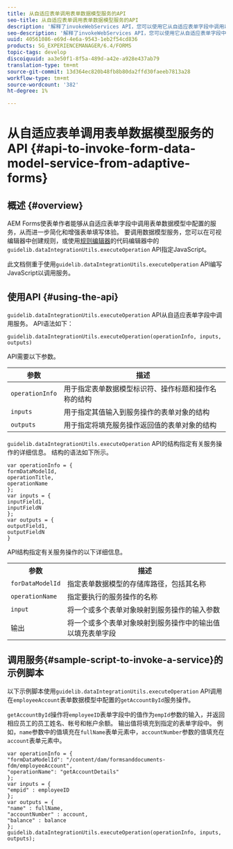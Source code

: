 ```yaml
---
title: 从自适应表单调用表单数据模型服务的API
seo-title: 从自适应表单调用表单数据模型服务的API
description: '解释了invokeWebServices API，您可以使用它从自适应表单字段中调用以WSDL编写的Web服务。 '
seo-description: '解释了invokeWebServices API，您可以使用它从自适应表单字段中调用以WSDL编写的Web服务。 '
uuid: 40561086-e69d-4e6a-9543-1eb2f54cd836
products: SG_EXPERIENCEMANAGER/6.4/FORMS
topic-tags: develop
discoiquuid: aa3e50f1-8f5a-489d-a42e-a928e437ab79
translation-type: tm+mt
source-git-commit: 13d364ec820b48fb8b80da2ffd30faeeb7813a28
workflow-type: tm+mt
source-wordcount: '382'
ht-degree: 1%

---
```



# 从自适应表单调用表单数据模型服务的API {#api-to-invoke-form-data-model-service-from-adaptive-forms}

## 概述 {#overview}

AEM Forms使表单作者能够从自适应表单字段中调用表单数据模型中配置的服务，从而进一步简化和增强表单填写体验。 要调用数据模型服务，您可以在可视编辑器中创建规则，或使用[规则编辑器](/help/forms/using/rule-editor.md)的代码编辑器中的`guidelib.dataIntegrationUtils.executeOperation` API指定JavaScript。

此文档侧重于使用`guidelib.dataIntegrationUtils.executeOperation` API编写JavaScript以调用服务。

## 使用API {#using-the-api}

`guidelib.dataIntegrationUtils.executeOperation` API从自适应表单字段中调用服务。 API语法如下：

```
guidelib.dataIntegrationUtils.executeOperation(operationInfo, inputs, outputs)
```

API需要以下参数。

| 参数 | 描述 |
|---|---|
| `operationInfo` | 用于指定表单数据模型标识符、操作标题和操作名称的结构 |
| `inputs` | 用于指定其值输入到服务操作的表单对象的结构 |
| `outputs` | 用于指定将填充服务操作返回值的表单对象的结构 |

`guidelib.dataIntegrationUtils.executeOperation` API的结构指定有关服务操作的详细信息。 结构的语法如下所示。

```
var operationInfo = {
formDataModelId,
operationTitle,
operationName
};
var inputs = {
inputField1,
inputFieldN
};
var outputs = {
outputField1,
outputFieldN
}
```

API结构指定有关服务操作的以下详细信息。

<table> 
 <tbody> 
  <tr> 
   <th>参数</th> 
   <th>描述</th> 
  </tr> 
  <tr> 
   <td><code>forDataModelId</code></td> 
   <td>指定表单数据模型的存储库路径，包括其名称</td> 
  </tr> 
  <tr> 
   <td><code>operationName</code></td> 
   <td>指定要执行的服务操作的名称</td> 
  </tr> 
  <tr> 
   <td><code>input</code></td> 
   <td>将一个或多个表单对象映射到服务操作的输入参数</td> 
  </tr> 
  <tr> 
   <td>输出</td> 
   <td>将一个或多个表单对象映射到服务操作中的输出值以填充表单字段<br /> </td> 
  </tr> 
 </tbody> 
</table>

## 调用服务{#sample-script-to-invoke-a-service}的示例脚本

以下示例脚本使用`guidelib.dataIntegrationUtils.executeOperation` API调用在`employeeAccount`表单数据模型中配置的`getAccountById`服务操作。

`getAccountById`操作将`employeeID`表单字段中的值作为`empId`参数的输入，并返回相应员工的员工姓名、帐号和帐户余额。 输出值将填充到指定的表单字段中。 例如，`name`参数中的值填充在`fullName`表单元素中，`accountNumber`参数的值填充在`account`表单元素中。

```
var operationInfo = {
"formDataModelId": "/content/dam/formsanddocuments-fdm/employeeAccount",
"operationName": "getAccountDetails"
};
var inputs = {
"empid" : employeeID
};
var outputs = {
"name" : fullName,
"accountNumber" : account,
"balance" : balance
};
guidelib.dataIntegrationUtils.executeOperation(operationInfo, inputs, outputs);
```

